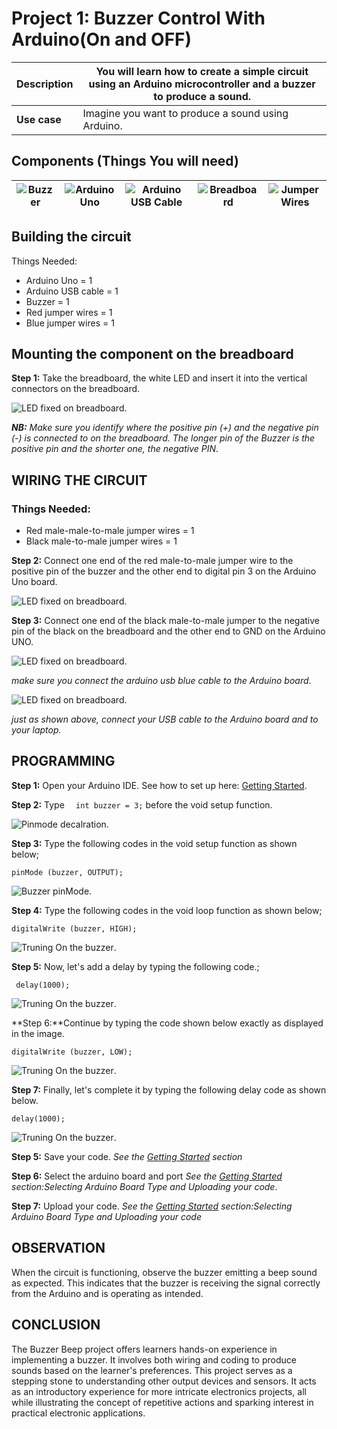 # Project 1: Buzzer Control With Arduino(On and OFF)

| **Description** | You will learn how to create a simple circuit using an Arduino microcontroller and a buzzer to produce a sound. |
| --------------- | --------------------------------------------------------------------------------------------------------------- |
| **Use case**    | Imagine you want to produce a sound using Arduino.                                                              |

## Components (Things You will need)

| ![Buzzer](../../assets/components/buzzer_ima.webp) | ![Arduino Uno](../../assets/components/arduino.png) | ![Arduino USB Cable](../../assets/components/USB_Cable.png) | ![Breadboard](../../assets/components/breadboard.png) | ![Jumper Wires](../../assets/components/jump_wire.png) |
| -------------------------------------------------- | --------------------------------------------------- | ----------------------------------------------------------- | ----------------------------------------------------- | ------------------------------------------------------ |

## Building the circuit

Things Needed:

- Arduino Uno = 1
- Arduino USB cable = 1
- Buzzer = 1
- Red jumper wires = 1
- Blue jumper wires = 1

## Mounting the component on the breadboard

**Step 1:** Take the breadboard, the white LED and insert it into the vertical connectors on the breadboard.

![LED fixed on breadboard](../../assets/1.0/BUZZER/buzzer%20inseting.jpg).

_**NB:** Make sure you identify where the positive pin (+) and the negative pin (-) is connected to on the breadboard. The longer pin of the Buzzer is the positive pin and the shorter one, the negative PIN_.

## WIRING THE CIRCUIT

### Things Needed:

- Red male-male-to-male jumper wires = 1
- Black male-to-male jumper wires = 1

**Step 2:** Connect one end of the red male-to-male jumper wire to the positive pin of the buzzer and the other end to digital pin 3 on the Arduino Uno board.

![LED fixed on breadboard](../../assets/1.0/BUZZER/buzzer_wire_1.png).

**Step 3:** Connect one end of the black male-to-male jumper to the negative pin of the black on the breadboard and the other end to GND on the Arduino UNO.

![LED fixed on breadboard](../../assets/1.0/BUZZER/buzzer_wire_2.png).

_make sure you connect the arduino usb blue cable to the Arduino board_.

![LED fixed on breadboard](../../assets/1.0/BUZZER/buzzer_USB.png).

_just as shown above, connect your USB cable to the Arduino board and to your laptop._

## PROGRAMMING

**Step 1:** Open your Arduino IDE. See how to set up here: [Getting Started](../../../../README.md#getting-started).

**Step 2:** Type `  int buzzer = 3;` before the void setup function.

![Pinmode decalration](../../assets/1.0/BUZZER/buzzer_code_1.png).

**Step 3:** Type the following codes in the void setup function as shown below;

```
pinMode (buzzer, OUTPUT);
```

![Buzzer pinMode](../../assets/1.0/BUZZER/buzzer_code_2.png).

**Step 4:** Type the following codes in the void loop function as shown below;

```
digitalWrite (buzzer, HIGH);
```

![Truning On the buzzer](../../assets/1.0/BUZZER/Buzzer_code_3.png).

**Step 5:** Now, let's add a delay by typing the following code.;

```
 delay(1000);
```

![Truning On the buzzer](../../assets/1.0/BUZZER/Buzzer_code_4.png).

**Step 6:**Continue by typing the code shown below exactly as displayed in the image.

```
digitalWrite (buzzer, LOW);
```

![Truning On the buzzer](../../assets/1.0/BUZZER/Buzzer_code_5.png).

**Step 7:** Finally, let's complete it by typing the following delay code as shown below.

```
delay(1000);
```

![Truning On the buzzer](../../assets/1.0/BUZZER/Buzzer_code_6.png).

**Step 5:** Save your code. _See the [Getting Started](../../../../README.md#getting-started) section_

**Step 6:** Select the arduino board and port _See the [Getting Started](../../../../README.md#getting-started) section:Selecting Arduino Board Type and Uploading your code_.

**Step 7:** Upload your code. _See the [Getting Started](../../../../README.md#getting-started) section:Selecting Arduino Board Type and Uploading your code_

## OBSERVATION

When the circuit is functioning, observe the buzzer emitting a beep sound as expected. This indicates that the buzzer is receiving the signal correctly from the Arduino and is operating as intended.

## CONCLUSION

The Buzzer Beep project offers learners hands-on experience in implementing a buzzer. It involves both wiring and coding to produce sounds based on the learner's preferences. This project serves as a stepping stone to understanding other output devices and sensors. It acts as an introductory experience for more intricate electronics projects, all while illustrating the concept of repetitive actions and sparking interest in practical electronic applications.
